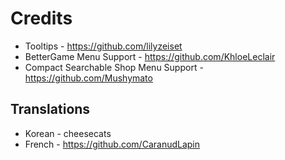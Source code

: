 ﻿
# Credits

* Tooltips - https://github.com/lilyzeiset
* BetterGame Menu Support - https://github.com/KhloeLeclair
* Compact Searchable Shop Menu Support - https://github.com/Mushymato

## Translations
* Korean - cheesecats
* French - https://github.com/CaranudLapin